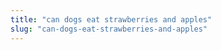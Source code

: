 ```yaml
---
title: "can dogs eat strawberries and apples"
slug: "can-dogs-eat-strawberries-and-apples"
---
```



